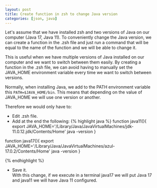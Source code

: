 ```yaml
---
layout: post
title: Create function in zsh to change Java version
categories: [json, java]
---
```


Let's assume that we have installed zsh and two versions of Java on our computer (Java 17, Java 11). To conveniently change the Java version, we can create a function in the .zsh file and just run a command that will be equal to the name of the function and we will be able to change it.

This is useful when we have multiple versions of Java installed on our computer and we want to switch between them easily. By creating a function in the .zsh file, we can avoid having to manually set the JAVA_HOME environment variable every time we want to switch between versions.

Normally, when installing Java, we add to the PATH environment variable this `PATH=$JAVA_HOME/bin`. This means that depending on the value of JAVA_HOME we will use one version or another.  

Therefore we would only have to:
- Edit .zsh file.
- Add at the end the following:
{% highlight java %}
function java11(){
export JAVA_HOME='/Library/Java/JavaVirtualMachines/jdk-11.0.12.jdk/Contents/Home'
java -version
}

function java17(){
export JAVA_HOME='/Library/Java/JavaVirtualMachines/azul-17.0.2/Contents/Home'
java -version
}

{% endhighlight %}  
- Save it.  
With this change, if we execute in a terminal java17 we will put Java 17 and java11 we will have Java 11 configured.

